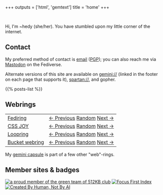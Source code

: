 +++
outputs = ['html', 'gemtext']
title = 'home'
+++

<br/>

Hi, I'm ~hedy (she/her). You have stumbled upon my little corner of the
internet.

## Contact

My preferred method of contact is
<a rel="me" href="mailto:hedy.dev@protonmail.com">email</a>
(<a href="https://meta.sr.ht/~hedy.pgp">PGP</a>); you can also reach me
via <a rel="me" href="https://tilde.zone/@hedy">Mastodon</a> on the
Fediverse.

Alternate versions of this site are available on
[gemini://](https://gemini.circumlunar.space) (linked in the footer on each
page that supports it),
[spartan://](https://portal.mozz.us/gemini/spartan.mozz.us), and gopher.

{{% posts-list %}}

## Webrings

<table class="webrings">
<tbody>
<tr>
<td><a href="https://fediring.net">Fediring</a></td>
<td>
<a href="https://fediring.net/previous?host=home.hedy.dev">← Previous</a>
<a href="https://fediring.net/random">Random</a>
<a href="https://fediring.net/next?host=home.hedy.dev">Next →</a>
</td>
</tr>
<tr>
<td><a href="https://cs.sjoy.lol/">CSS JOY</a></td>
<td>
<a href="https://webri.ng/webring/cssjoy/previous?via=https://home.hedy.dev/">← Previous</a>
<a href="https://webri.ng/webring/cssjoy/random?via=https://home.hedy.dev/">Random</a>
<a href="https://webri.ng/webring/cssjoy/next?via=https://home.hedy.dev/">Next →</a>
</td>
</tr>
<tr>
<td><a href="https://loop.graycot.dev/webring.html?action=home">Loopring</a></td>
<td>
<a href="https://loop.graycot.dev/webring.html?action=prev">← Previous</a>
<a href="https://loop.graycot.dev/webring.html?action=rand">Random</a>
<a href="https://loop.graycot.dev/webring.html?action=next">Next →</a>
</td>
</tr>
<tr>
<td><a href="https://webring.bucketfish.me/">Bucket webring</a></td>
<td>
<a href="https://webring.bucketfish.me/redirect.html?to=prev&name=~hedy">← Previous</a>
<a href="https://webring.bucketfish.me/redirect.html?to=random&name=~hedy">Random</a>
<a href="https://webring.bucketfish.me/redirect.html?to=next&name=~hedy">Next →</a>
</td>
</tr>
</tbody>
</table>

My [gemini capsule](gemini://gmi.hedy.dev/) is part of a few other "web"-rings.

## Member sites & badges

<div class="badges">
<a href="https://512kb.club"><img src="https://512kb.club/assets/images/green-team.svg" alt="a proud member of the green team of 512KB club" /></a>
<a href='https://www.beepbird.net/index.html'><img src="https://www.beepbird.net/webring/focusfirst.png" alt="Focus First Index"></a>
<a href='https://notbyai.fyi/'><img src="/created-by-human_white.png" alt="Created By Human, Not By AI"></a>
</div>
